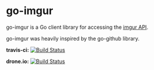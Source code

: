 # go-imgur

go-imgur is a Go client library for accessing the [imgur API](https://api.imgur.com/).

go-imgur was heavily inspired by the go-github library.

**travis-ci:** [![Build Status](https://travis-ci.org/masayukioguni/go-imgur.svg?branch=master)](https://travis-ci.org/masayukioguni/go-imgur)

**drone.io:** [![Build Status](https://drone.io/github.com/masayukioguni/go-imgur/status.png)](https://drone.io/github.com/masayukioguni/go-imgur/latest) 
